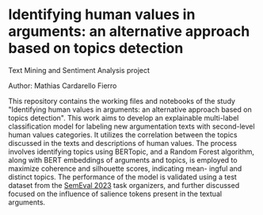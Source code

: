# Identifying human values in arguments: an alternative approach based on topics detection
Text Mining and Sentiment Analysis project

Author: Mathias Cardarello Fierro

This repository contains the working files and notebooks of the study "Identifying human values in arguments: an alternative approach based on topics detection". This work aims to develop an explainable multi-label classification model for
labeling new argumentation texts with second-level human values categories. It
utilizes the correlation between the topics discussed in the texts and descriptions
of human values. The process involves identifying topics using BERTopic, and
a Random Forest algorithm, along with BERT embeddings of arguments and
topics, is employed to maximize coherence and silhouette scores, indicating mean-
ingful and distinct topics. The performance of the model is validated using a test
dataset from the [SemEval 2023](https://semeval.github.io/SemEval2023/) task organizers, and further discussed focused on
the influence of salience tokens present in the textual arguments.

